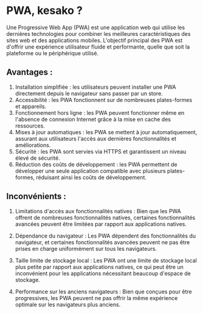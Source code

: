 # PWA, kesako ?

Une Progressive Web App (PWA) est une application web qui utilise les dernières technologies pour combiner les meilleures caractéristiques des sites web et des applications mobiles. L'objectif principal des PWA est d'offrir une expérience utilisateur fluide et performante, quelle que soit la plateforme ou le périphérique utilisé.

## Avantages :

1. Installation simplifiée : les utilisateurs peuvent installer une PWA directement depuis le navigateur sans passer par un store.
2. Accessibilité : les PWA fonctionnent sur de nombreuses plates-formes et appareils.
3. Fonctionnement hors ligne : les PWA peuvent fonctionner même en l'absence de connexion Internet grâce à la mise en cache des ressources.
4. Mises à jour automatiques : les PWA se mettent à jour automatiquement, assurant aux utilisateurs l'accès aux dernières fonctionnalités et améliorations.
5. Sécurité : les PWA sont servies via HTTPS et garantissent un niveau élevé de sécurité.
6. Réduction des coûts de développement : les PWA permettent de développer une seule application compatible avec plusieurs plates-formes, réduisant ainsi les coûts de développement.

## Inconvénients :

1. Limitations d'accès aux fonctionnalités natives : Bien que les PWA offrent de nombreuses fonctionnalités natives, certaines fonctionnalités avancées peuvent être limitées par rapport aux applications natives.

2. Dépendance du navigateur : Les PWA dépendent des fonctionnalités du navigateur, et certaines fonctionnalités avancées peuvent ne pas être prises en charge uniformément sur tous les navigateurs.

3. Taille limite de stockage local : Les PWA ont une limite de stockage local plus petite par rapport aux applications natives, ce qui peut être un inconvénient pour les applications nécessitant beaucoup d'espace de stockage.

4. Performance sur les anciens navigateurs : Bien que conçues pour être progressives, les PWA peuvent ne pas offrir la même expérience optimale sur les navigateurs plus anciens.
